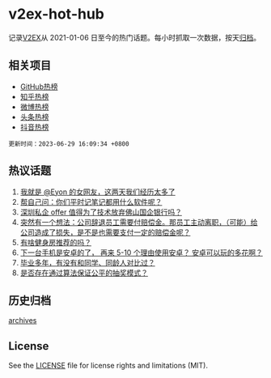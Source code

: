 # v2ex-hot-hub

 记录[V2EX](https://www.v2ex.com/)从 2021-01-06 日至今的热门话题。每小时抓取一次数据，按天[归档](archives)。
 
 ## 相关项目

- [GitHub热榜](https://github.com/snaildev/github-hot-hub)
- [知乎热榜](https://github.com/snaildev/zhihu-hot-hub)
- [微博热榜](https://github.com/snaildev/weibo-hot-hub)
- [头条热榜](https://github.com/snaildev/toutiao-hot-hub)
- [抖音热榜](https://github.com/snaildev/douyin-hot-hub)


 `更新时间：2023-06-29 16:09:34 +0800`

## 热议话题

1. [我就是 @Eyon 的女网友，这两天我们经历太多了](https://www.v2ex.com/t/952600)
1. [帮自己问：你们平时记笔记都用什么软件呢？](https://www.v2ex.com/t/952434)
1. [深圳私企 offer 值得为了技术放弃佛山国企银行吗？](https://www.v2ex.com/t/952476)
1. [突然有一个想法：公司辞退员工需要付赔偿金。那员工主动离职，（可能）给公司造成了损失，是不是也需要支付一定的赔偿金呢？](https://www.v2ex.com/t/952698)
1. [有啥健身房推荐的吗？](https://www.v2ex.com/t/952596)
1. [下一台手机是安卓的了， 再来 5-10 个理由使用安卓？ 安卓可以玩的多花啊？](https://www.v2ex.com/t/952509)
1. [毕业多年，有没有和同学、同龄人对比过？](https://www.v2ex.com/t/952618)
1. [是否存在通过算法保证公平的抽奖模式？](https://www.v2ex.com/t/952529)

## 历史归档

[archives](archives)

## License

See the [LICENSE](LICENSE) file for license rights and limitations (MIT).
